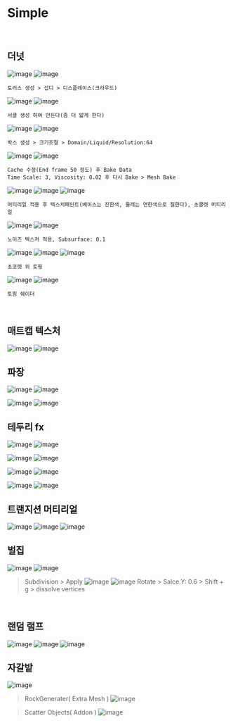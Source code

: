 Simple
============
<br>

더넛
------
![image](https://user-images.githubusercontent.com/30430227/125928018-7e0a5538-916b-4ab4-a2bf-483746cf355c.png)
![image](https://user-images.githubusercontent.com/30430227/125928832-e59f9ed2-258e-4a0c-a624-5137a0a59d12.png)
```
토러스 생성 > 섭디 > 디스플레이스(크라우드) 
```

![image](https://user-images.githubusercontent.com/30430227/125928199-1f7e0de3-bbed-4afd-a024-64dbb293f22e.png)
![image](https://user-images.githubusercontent.com/30430227/125928879-22360def-5a84-4d11-a5e3-b73ccbc83d64.png)
```
서클 생성 하여 만든다(좀 더 얇게 한다)
```

![image](https://user-images.githubusercontent.com/30430227/125928647-3d7a46ac-8c87-4e6b-aee8-0834d447bc47.png)
![image](https://user-images.githubusercontent.com/30430227/125928458-4b082b15-c33f-4a2e-aed3-059d472767c7.png)
```
박스 생성 > 크기조절 > Domain/Liquid/Resolution:64
```

![image](https://user-images.githubusercontent.com/30430227/125929149-94d5a504-8a0f-4798-a608-1c129005177c.png)
![image](https://user-images.githubusercontent.com/30430227/125931364-f9c31c89-2acf-47c8-a3f6-e992d2088671.png)
```
Cache 수정(End frame 50 정도) 후 Bake Data
Time Scale: 3, Viscosity: 0.02 후 다시 Bake > Mesh Bake
```

![image](https://user-images.githubusercontent.com/30430227/125931471-14071ba5-8273-43e5-b4b1-1d026baab126.png)
![image](https://user-images.githubusercontent.com/30430227/125932464-8de20269-0c88-45ca-bc6c-ed2d8adc4cc8.png)
![image](https://user-images.githubusercontent.com/30430227/125932647-f12bea81-2178-4b26-933c-2522c66e8617.png)
```
머티리얼 적용 후 텍스처페인트(베이스는 진한색, 둘레는 연한색으로 칠한다), 초콜렛 머티리얼
```

![image](https://user-images.githubusercontent.com/30430227/125937441-ba575edd-279e-4ee0-8e41-6a3ce0a13c5d.png)
![image](https://user-images.githubusercontent.com/30430227/125937396-9b203065-3408-4230-8637-8e23b8a48272.png)
```
노이즈 텍스처 적용, Subsurface: 0.1
```

![image](https://user-images.githubusercontent.com/30430227/125938724-39cb020c-3151-41c7-b837-4354e17fd3ef.png)
![image](https://user-images.githubusercontent.com/30430227/125938684-39a22af5-d57f-4146-8382-9b67d367dd94.png)
![image](https://user-images.githubusercontent.com/30430227/125938584-5ff2e01d-4513-443c-bc77-4efca1772f00.png)
```
초코렛 위 토핑
```

![image](https://user-images.githubusercontent.com/30430227/125939059-9a7819e7-2190-4968-be9a-7978d6769952.png)
![image](https://user-images.githubusercontent.com/30430227/125939027-51bb5968-f78f-41e2-afb5-e57c95dd021e.png)
```
토핑 쉐이더
```
<br>

매트캡 텍스처
--------------
![image](https://user-images.githubusercontent.com/30430227/126565534-b2f56521-6dc8-4348-8475-ed972d105bde.png)
![image](https://user-images.githubusercontent.com/30430227/126565564-a5268ff1-edff-42cc-8bd7-c9ba94165921.png)
<br>

 파장
----------
![image](https://user-images.githubusercontent.com/30430227/126566480-f9d455b1-814c-463e-b0b3-cb3bc4ad89ad.png)
![image](https://user-images.githubusercontent.com/30430227/126566506-e8a60c61-f44c-4e2c-be60-8d088dc26477.png)

![image](https://user-images.githubusercontent.com/30430227/126566861-852d5892-1e24-4580-b93e-0ebc883bbfa8.png)
![image](https://user-images.githubusercontent.com/30430227/126566907-e11e07cb-d248-4701-b715-b866c792793f.png)
<br>

테두리 fx
------------
![image](https://user-images.githubusercontent.com/30430227/126567150-e6019576-b27f-4ec9-8c14-02ac300b7922.png)
![image](https://user-images.githubusercontent.com/30430227/126567394-32dcb413-e778-46ab-99b1-9cb04337b2ae.png)

![image](https://user-images.githubusercontent.com/30430227/126567557-b8ceecc5-4faa-457e-9f13-981c8c788082.png)
![image](https://user-images.githubusercontent.com/30430227/126567591-7b60285a-4246-443b-808c-147799b6a798.png)

![image](https://user-images.githubusercontent.com/30430227/126567816-c6868670-9a54-4ea7-ba2e-d3a04f58f8f4.png)
![image](https://user-images.githubusercontent.com/30430227/126567835-69dde0ea-4d5a-4db4-8ab4-1ef6d90036fc.png)

![image](https://user-images.githubusercontent.com/30430227/126567987-b1ed5130-65dc-4aed-b804-62cf317c547c.png)
![image](https://user-images.githubusercontent.com/30430227/126568119-a1552cb9-1264-4cee-ab95-efaf9c65848d.png)
<br>

트랜지션 머티리얼
-----------------
![image](https://user-images.githubusercontent.com/30430227/126727343-d217ff58-691a-4293-af27-36a54c917f94.png)
![image](https://user-images.githubusercontent.com/30430227/126727384-f48e9916-3406-4b72-b32d-d5fb94bb4d54.png)
![image](https://user-images.githubusercontent.com/30430227/126727403-74b4e41b-1dbe-46f9-bc5e-e4ff26c6e509.png)
<br>

벌집
-----
![image](https://user-images.githubusercontent.com/30430227/128960006-993f4c13-b2cc-428b-be4c-f7e81bfbe45f.png)
![image](https://user-images.githubusercontent.com/30430227/128960053-9d6bab52-0144-49d9-a4bb-32781cdf1247.png)
> Subdivision > Apply
![image](https://user-images.githubusercontent.com/30430227/128960141-27b3310b-d793-4333-b9f0-eec53762901d.png)
![image](https://user-images.githubusercontent.com/30430227/128960241-0c56a964-54f7-445f-84ce-5b7c2f7722dc.png)
> Rotate > Salce.Y: 0.6 > Shift + g > dissolve vertices
<br>

랜덤 램프
------------
![image](https://user-images.githubusercontent.com/30430227/121127701-23a1f200-c865-11eb-8cba-0c5999650bbd.png)
![image](https://user-images.githubusercontent.com/30430227/121127804-4d5b1900-c865-11eb-9f31-89e6e0b12432.png)
![image](https://user-images.githubusercontent.com/30430227/121127744-34eafe80-c865-11eb-9b6c-2093d1e03869.png)
<br>

자갈밭
----------
![image](https://user-images.githubusercontent.com/30430227/128436677-8f619010-d6c3-46d1-814f-16973c335239.png)

> RockGenerater( Extra Mesh )
![image](https://user-images.githubusercontent.com/30430227/128436703-344d8071-023b-4b61-9279-2876c140ebea.png)

> Scatter Objects( Addon )
![image](https://user-images.githubusercontent.com/30430227/128436771-b18b83d7-e640-4868-a837-92f226d64856.png)



